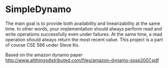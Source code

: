 # SimpleDynamo

The main goal is to provide both availability and linearizability at the same time. In other words, your implementation should always perform read and write operations successfully even under failures. At the same time, a read operation should always return the most recent value. This project is a part of course CSE 586 under Steve Ko.

Based on the amazon dynamo paper 
http://www.allthingsdistributed.com/files/amazon-dynamo-sosp2007.pdf

